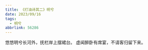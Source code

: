 ```yaml
---
title: 《打油诗其二》明兮
date: 2023/09/16
tags:
  - 明兮
abbrlink: 56286
---
```

悠悠明兮长河外，抚栏岸上摆裙台。
虚闻醉卧有席宴，不请客归留下来。
